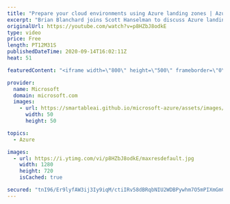 ```yaml
---
title: "Prepare your cloud environments using Azure landing zones | Azure Friday"
excerpt: "Brian Blanchard joins Scott Hanselman to discuss Azure landing zones and how you can prepare your destination Azure environment—not only to receive migrating applications, but also to balance agility, governance, and security considerations.  0:00 - Overview 0:38 - What is an Azure landing zone? 5:05"
originalUrl: https://youtube.com/watch?v=p8HZbJ8odkE
type: video
price: Free
length: PT12M31S
publishedDateTime: 2020-09-14T16:02:11Z
heat: 51

featuredContent: "<iframe width=\"800\" height=\"500\" frameborder=\"0\" src=\"https://www.youtube.com/embed/p8HZbJ8odkE\" allow=\"accelerometer; autoplay; encrypted-media; gyroscope; picture-in-picture\" allowfullscreen></iframe>"

provider:
  name: Microsoft
  domain: microsoft.com
  images:
    - url: https://smartableai.github.io/microsoft-azure/assets/images/organizations/microsoft.com-50x50.jpg
      width: 50
      height: 50

topics:
  - Azure

images:
  - url: https://i.ytimg.com/vi/p8HZbJ8odkE/maxresdefault.jpg
    width: 1280
    height: 720
    isCached: true

secured: "tnI96/Er9lyfAW3ij3Iy9iqM/ctiIRv58dBRqbNIU2WDBPywhm7O5mPIXmGmCeK+lDVkxB4hNsB3y2ztKtZAJo7OeBgUyunRSowROwN8ze/w/hzMptJHlAxteoanr6haPymeG4wbaXxwwd5TQUFbIMDumXouyamXy8TMiKBkl5/2ynuvDZnqP9e60SUDSrQVbMn6Ff0aPAdqtY6jp1t2VZZojYFII05GE/hXs6vhB0mmmzPu3Cv1JS7Z3t4MZFY321jstfhy3tdDw3htCooaTc+fb6k94gqQ9z2roIG+lvcdkMLZnm0YmX7xQzSF7BpUszQXZgEfHMvEpb6sID/ZDtaL6sAaR6ItqBt0/AGotyxD5slRppTRUtU4Z41jXjLdwPSqkgdB++XbQ8rIqlDvRjxRm/HcUbbUCzcAOEPHZXI=;s7ztw1FyEHTWPq2toQAUKQ=="
---
```


